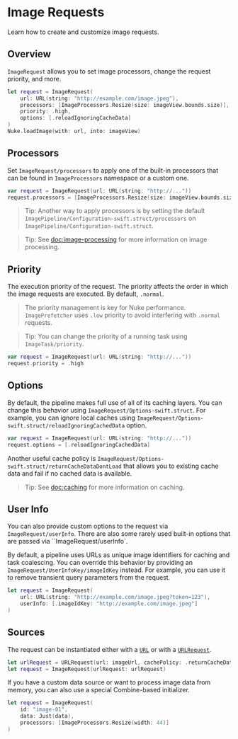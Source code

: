 # Image Requests

Learn how to create and customize image requests.

## Overview

``ImageRequest`` allows you to set image processors, change the request priority, and more.

```swift
let request = ImageRequest(
    url: URL(string: "http://example.com/image.jpeg"),
    processors: [ImageProcessors.Resize(size: imageView.bounds.size)],
    priority: .high,
    options: [.reloadIgnoringCacheData]
)
Nuke.loadImage(with: url, into: imageView)
```

## Processors

Set ``ImageRequest/processors`` to apply one of the built-in processors that can be found in ``ImageProcessors`` namespace or a custom one.

```swift
var request = ImageRequest(url: URL(string: "http://..."))
request.processors = [ImageProcessors.Resize(size: imageView.bounds.size)]
```

> Tip: Another way to apply processors is by setting the default ``ImagePipeline/Configuration-swift.struct/processors`` on ``ImagePipeline/Configuration-swift.struct``.

> Tip: See <doc:image-processing> for more information on image processing.

## Priority

The execution priority of the request. The priority affects the order in which the image requests are executed. By default, `.normal`.

> The priority management is key for Nuke performance. ``ImagePrefetcher`` uses `.low` priority to avoid interfering with `.normal` requests.

> Tip: You can change the priority of a running task using ``ImageTask/priority``.

```swift
var request = ImageRequest(url: URL(string: "http://..."))
request.priority = .high
```

## Options

By default, the pipeline makes full use of all of its caching layers. You can change this behavior using ``ImageRequest/Options-swift.struct``. For example, you can ignore local caches using ``ImageRequest/Options-swift.struct/reloadIgnoringCachedData`` option.

```swift
var request = ImageRequest(url: URL(string: "http://..."))
request.options = [.reloadIgnoringCachedData]
```

Another useful cache policy is ``ImageRequest/Options-swift.struct/returnCacheDataDontLoad`` that allows you to existing cache data and fail if no cached data is available.

> Tip: See <doc:caching> for more information on caching.

## User Info

You can also provide custom options to the request via ``ImageRequest/userInfo``. There are also some rarely used built-in options that are passed via ``ImageRequest/userInfo`.

By default, a pipeline uses URLs as unique image identifiers for caching and task coalescing. You can override this behavior by providing an ``ImageRequest/UserInfoKey/imageIdKey`` instead. For example, you can use it to remove transient query parameters from the request.

```swift
let request = ImageRequest(
    url: URL(string: "http://example.com/image.jpeg?token=123"),
    userInfo: [.imageIdKey: "http://example.com/image.jpeg"]
)
```

## Sources

The request can be instantiated either with a [`URL`](https://developer.apple.com/documentation/foundation/url) or with a [`URLRequest`](https://developer.apple.com/documentation/foundation/urlrequest).

```swift
let urlRequest = URLRequest(url: imageUrl, cachePolicy: .returnCacheDataDontLoad)
let request = ImageRequest(urlRequest: urlRequest)
```

If you have a custom data source or want to process image data from memory, you can also use a special Combine-based initializer.

```swift
let request = ImageRequest(
    id: "image-01",
    data: Just(data),
    processors: [ImageProcessors.Resize(width: 44)]
)
```
